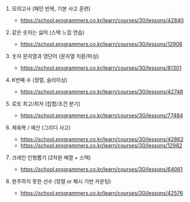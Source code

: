 1. 모의고사 (패턴 반복, 기본 사고 훈련)

   - https://school.programmers.co.kr/learn/courses/30/lessons/42840

2. 같은 숫자는 싫어 (스택 느낌 연습)

   - https://school.programmers.co.kr/learn/courses/30/lessons/12906

3. 숫자 문자열과 영단어 (문자열 치환/파싱)

   - https://school.programmers.co.kr/learn/courses/30/lessons/81301

4. K번째 수 (정렬, 슬라이싱)

   - https://school.programmers.co.kr/learn/courses/30/lessons/42748

5. 로또 최고/최저 (집합/조건 분기)

   - https://school.programmers.co.kr/learn/courses/30/lessons/77484

6. 체육복 / 예산 (그리디 사고)

   - https://school.programmers.co.kr/learn/courses/30/lessons/42862
   - https://school.programmers.co.kr/learn/courses/30/lessons/12982

7. 크레인 인형뽑기 (2차원 배열 + 스택)

   - https://school.programmers.co.kr/learn/courses/30/lessons/64061

8. 완주하지 못한 선수 (정렬 or 해시 기반 카운팅)
   - https://school.programmers.co.kr/learn/courses/30/lessons/42576
